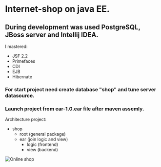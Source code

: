 # Internet-shop on java EE.
## During development was used PostgreSQL, JBoss server and Intellij IDEA.
I mastered:
* JSF 2.2
* Primefaces
* CDI
* EJB
* Hibernate

### For start project need create database "shop" and tune server datasource.
### Launch project from ear-1.0.ear file after maven assemly.

Architecture project:
- shop
  - root (general package)
  - ear (join logic and view)
    - logic (frontend)
    - view (backend)

![Online shop](https://i.imgur.com/yQ2qsUo.gif)

